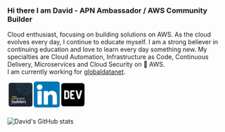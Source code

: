 ### Hi there I am David - APN Ambassador / AWS Community Builder

Cloud enthusiast, focusing on building solutions on AWS. As the cloud evolves every day, I continue to educate myself.
I am a strong believer in continuing education and love to learn every day something new. My specialties are Cloud Automation, Infrastructure as Code, Continuous Delivery, Microservices and Cloud Security on 🧡 AWS. <br />
I am currently working for <a href="https://globaldatanet.com" target="_blank" color="#00ecbd!important">globaldatanet</a>.


<a href="https://aws.amazon.com/partners/ambassadors/?cards-body.sort-by=item.additionalFields.ambassadorName&cards-body.sort-order=asc&cards-body.q=david%2Bkrohn&cards-body.q_operator=AND" target="_blank">
  <img align="left" alt="David | AWS " width="60px" src="https://github.com/daknhh/daknhh/blob/main/static/community-builders.png" />
</a>
<a href="https://www.linkedin.com/in/daknhh/" target="_blank">
  <img align="left" alt="David | Linkedin" width="59px" src="https://github.com/daknhh/daknhh/blob/main/static/linkedin.png" />
</a>

<a href="https://dev.to/daknhh" target="_blank">
  <img align="left" alt="David | Blog " width="60px" src="https://github.com/daknhh/daknhh/blob/main/static/devto.webp" />
</a>




<br />
<br /><br />
<br />

![David's GitHub stats](https://github-readme-stats.vercel.app/api?username=daknhh&show_icons=true&theme=blueberry)


<!--
**daknhh/daknhh** is a ✨ _special_ ✨ repository because its `README.md` (this file) appears on your GitHub profile.


